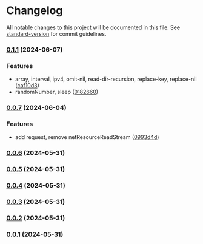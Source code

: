 # Changelog

All notable changes to this project will be documented in this file. See [standard-version](https://github.com/conventional-changelog/standard-version) for commit guidelines.

### [0.1.1](https://github.com/yxjorhs/my-utils/compare/v0.0.7...v0.1.1) (2024-06-07)


### Features

* array, interval, ipv4, omit-nil, read-dir-recursion, replace-key, replace-nil ([caf10d3](https://github.com/yxjorhs/my-utils/commit/caf10d3c30e72fdb6ffbfac45c4e471b9fa873ad))
* randomNumber, sleep ([0182660](https://github.com/yxjorhs/my-utils/commit/0182660d9757b2a36682aad08d0851d37e0bfc85))

### [0.0.7](https://github.com/yxjorhs/my-utils/compare/v0.0.6...v0.0.7) (2024-06-04)


### Features

* add request, remove netResourceReadStream ([0993d4d](https://github.com/yxjorhs/my-utils/commit/0993d4d3af16182359957e602d2f8b9a8ec69e46))

### [0.0.6](https://github.com/yxjorhs/my-utils/compare/v0.0.5...v0.0.6) (2024-05-31)

### [0.0.5](https://github.com/yxjorhs/my-utils/compare/v0.0.4...v0.0.5) (2024-05-31)

### [0.0.4](https://github.com/yxjorhs/my-utils/compare/v0.0.3...v0.0.4) (2024-05-31)

### [0.0.3](https://github.com/yxjorhs/my-utils/compare/v0.0.2...v0.0.3) (2024-05-31)

### [0.0.2](https://github.com/yxjorhs/my-utils/compare/v0.0.1...v0.0.2) (2024-05-31)

### 0.0.1 (2024-05-31)
